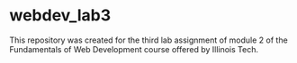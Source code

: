 # webdev_lab3
This repository was created for the third lab assignment of module 2 of the Fundamentals of Web Development course offered by Illinois Tech.
